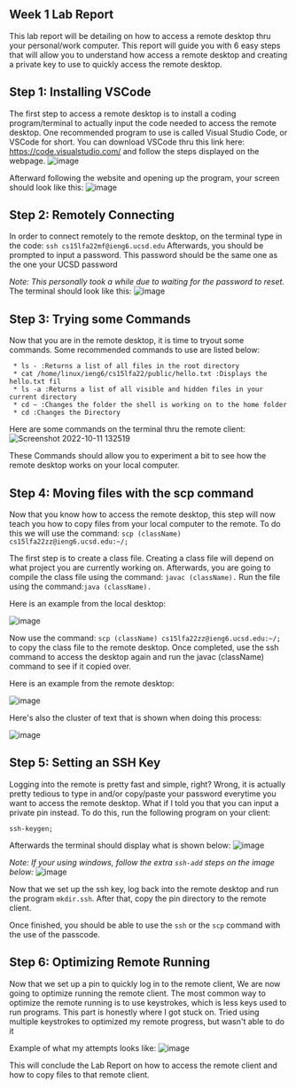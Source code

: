 ## Week 1 Lab Report

This lab report will be detailing on how to access a remote desktop thru your personal/work computer. This report will guide you with 6 easy steps that will allow you to understand how access a remote desktop and creating a private key to use to quickly access the remote desktop.

## **Step 1: Installing VSCode**
The first step to access a remote desktop is to install a coding program/terminal to actually input the code needed to access the remote desktop. One recommended program to use is called Visual Studio Code, or VSCode for short. You can download VSCode thru this link here: https://code.visualstudio.com/ and follow the steps displayed on the webpage.
![image](https://user-images.githubusercontent.com/114555448/193198553-1e4d4fd7-8435-444f-bdfa-92df42011e60.png)

Afterward following the website and opening up the program, your screen should look like this:
![image](https://user-images.githubusercontent.com/114555448/193198941-36a70bb3-bd09-4f0e-9888-4de631ce800d.png)
 
## **Step 2: Remotely Connecting**
 In order to connect remotely to the remote desktop, on the terminal type in the code:
`ssh cs15lfa22mf@ieng6.ucsd.edu`
 Afterwards, you should be prompted to input a password. This password should be the same one as the one your UCSD password
 
 *Note: This personally took a while due to waiting for the password to reset.*
 The terminal should look like this:
 ![image](https://user-images.githubusercontent.com/114555448/193199982-5b5bcbbd-a152-436d-94d0-feed5d92a6b3.png)
 
## **Step 3: Trying some Commands**

 Now that you are in the remote desktop, it is time to tryout some commands. Some recommended commands to use are listed below:
``` 
 * ls - :Returns a list of all files in the root directory
 * cat /home/linux/ieng6/cs15lfa22/public/hello.txt :Displays the hello.txt fil
 * ls -a :Returns a list of all visible and hidden files in your current directory
 * cd ~ :Changes the folder the shell is working on to the home folder
 * cd :Changes the Directory
```

Here are some commands on the terminal thru the remote client:
![Screenshot 2022-10-11 132519](https://user-images.githubusercontent.com/114555448/195192534-063ae730-3d8f-4021-981c-e4b370ac5a18.jpg)

These Commands should allow you to experiment a bit to see how the remote desktop works on your local computer.

## **Step 4: Moving files with the scp command**
Now that you know how to access the remote desktop, this step will now teach you how to copy files from your local computer to the remote. To do this we will use the command:
`scp (className) cs15lfa22zz@ieng6.ucsd.edu:~/;`

The first step is to create a class file. Creating a class file will depend on what project you are currently working on. Afterwards, you are going to compile the class file using the command:
`javac (className).` Run the file using the command:`java (className).`

Here is an example from the local desktop:

![image](https://user-images.githubusercontent.com/114555448/193203122-53871a67-669a-41a0-bbac-e5075cfb5fc7.png)

Now use the command: `scp (className) cs15lfa22zz@ieng6.ucsd.edu:~/;` to copy the class file to the remote desktop. Once completed, use the ssh command to access the desktop again and run the javac (className) command to see if it copied over.

Here is an example from the remote desktop:

![image](https://user-images.githubusercontent.com/114555448/193203584-1d686de2-7344-4c07-a2c6-848e4d4fbcda.png)

Here's also the cluster of text that is shown when doing this process:

![image](https://user-images.githubusercontent.com/114555448/193203725-a1e137b6-6e83-44b6-9fd0-03c38451c5b7.png)

## **Step 5: Setting an SSH Key**
Logging into the remote is pretty fast and simple, right? Wrong, it is actually pretty tedious to type in and/or copy/paste your password everytime you want to access the remote desktop. What if I told you that you can input a private pin instead. To do this, run the following program on your client:
```
ssh-keygen;
```
Afterwards the terminal should display what is shown below:
![image](https://user-images.githubusercontent.com/114555448/193314777-7712745f-bf0d-4863-85c2-d1a603cdb263.png)

*Note: If your using windows, follow the extra `ssh-add` steps on the image below:*
![image](https://user-images.githubusercontent.com/114555448/193208171-7a9e0203-b030-4575-86f0-8ce2aa9ab700.png)

Now that we set up the ssh key, log back into the remote desktop and run the program `mkdir.ssh`. After that, copy the pin directory to the remote client.

Once finished, you should be able to use the `ssh` or the `scp` command with the use of the passcode.

## **Step 6: Optimizing Remote Running**
Now that we set up a pin to quickly log in to the remote client, We are now going to optimize running the remote client. The most common way to optimize the remote running is to use keystrokes, which is less keys used to run programs.
This part is honestly where I got stuck on. Tried using multiple keystrokes to optimized my remote progress, but wasn't able to do it

Example of what my attempts looks like:
![image](https://user-images.githubusercontent.com/114555448/193332039-539a1260-bee0-4c61-a482-00af77638ff1.png)


This will conclude the Lab Report on how to access the remote client and how to copy files to that remote client.
